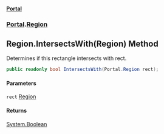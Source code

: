 #### [Portal](index.md 'index')
### [Portal](Portal.md 'Portal').[Region](Region.md 'Portal.Region')

## Region.IntersectsWith(Region) Method

Determines if this rectangle intersects with rect.

```csharp
public readonly bool IntersectsWith(Portal.Region rect);
```
#### Parameters

<a name='Portal.Region.IntersectsWith(Portal.Region).rect'></a>

`rect` [Region](Region.md 'Portal.Region')

#### Returns
[System.Boolean](https://docs.microsoft.com/en-us/dotnet/api/System.Boolean 'System.Boolean')